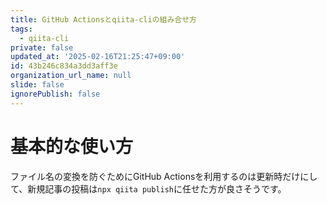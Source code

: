 ```yaml
---
title: GitHub Actionsとqiita-cliの組み合せ方
tags:
  - qiita-cli
private: false
updated_at: '2025-02-16T21:25:47+09:00'
id: 43b246c834a3dd3aff3e
organization_url_name: null
slide: false
ignorePublish: false
---
```

# 基本的な使い方

ファイル名の変換を防ぐためにGitHub Actionsを利用するのは更新時だけにして、新規記事の投稿は``npx qiita publish``に任せた方が良さそうです。


